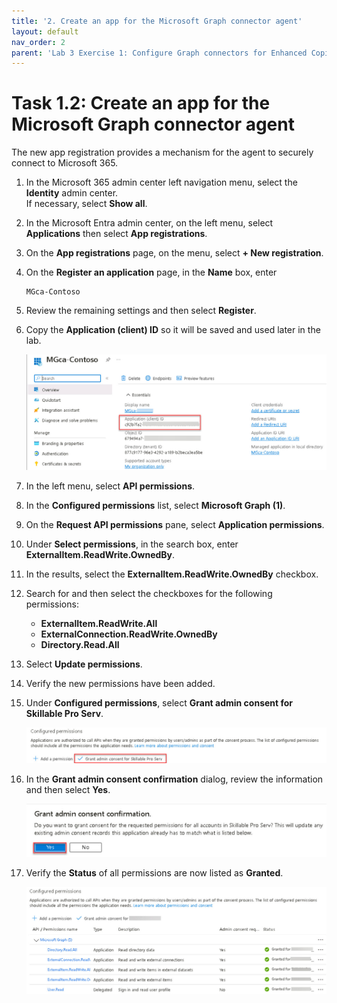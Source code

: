 ```yaml
---
title: '2. Create an app for the Microsoft Graph connector agent'
layout: default
nav_order: 2
parent: 'Lab 3 Exercise 1: Configure Graph connectors for Enhanced Copilot Experience'
---
```


# Task 1.2: Create an app for the Microsoft Graph connector agent

The new app registration provides a mechanism for the agent to securely connect to Microsoft 365.


1. In the Microsoft 365 admin center left navigation menu, select the **Identity** admin center.  
    If necessary, select **Show all**.

1. In the Microsoft Entra admin center, on the left menu, select **Applications** then select **App registrations**.

1. On the **App registrations** page, on the menu, select **+ New registration**.

1. On the **Register an application** page, in the **Name** box, enter 

    ```
	MGca-Contoso
	```

1. Review the remaining settings and then select **Register**.

1. Copy the **Application (client) ID** so it will be saved and used later in the lab.

    ![AppID.jpg](../media/Updates/AppID.jpg)

1. In the left menu, select **API permissions**.

1. In the **Configured permissions** list, select **Microsoft Graph (1)**.

1. On the **Request API permissions** pane, select **Application permissions**.

1. Under **Select permissions**, in the search box, enter **ExternalItem.ReadWrite.OwnedBy**.

1. In the results, select the **ExternalItem.ReadWrite.OwnedBy** checkbox.

1. Search for and then select the checkboxes for the following permissions:

    - **ExternalItem.ReadWrite.All**
    - **ExternalConnection.ReadWrite.OwnedBy**
    - **Directory.Read.All**

1. Select **Update permissions**.

1. Verify the new permissions have been added.

1. Under **Configured permissions**, select **Grant admin consent for Skillable Pro Serv**.

    ![grantPerms.jpg](../media/Updates/grantPerms.jpg)

1. In the **Grant admin consent confirmation** dialog, review the information and then select **Yes**.

    ![grantYes.jpg](../media/Updates/grantYes.jpg)

1. Verify the **Status** of all permissions are now listed as **Granted**.

    ![configuredPermissions1.jpg](../media/Updates/configuredPermissions1.jpg)